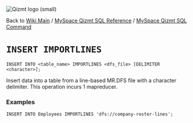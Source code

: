 <a href='Hidden comment: Image:'></a><img src='http://qizmt.googlecode.com/svn/wiki/images/Qizmt_logo_small.png' alt='Qizmt logo (small)' />

Back to <a href='Hidden comment: Link:'></a>[Wiki Main](Main.md) / [MySpace Qizmt SQL Reference](MySpaceQizmtSQLReference.md) / [MySpace Qizmt SQL Command](MySpaceQizmtSQLReferenceCommand.md)


# `INSERT IMPORTLINES` #

```
INSERT INTO <table_name> IMPORTLINES <dfs_file> [DELIMITER <character>];
```


Insert data into a table from a line-based MR.DFS file with a character delimiter. This operation incurs 1 mapreducer.

### Examples ###

```
INSERT INTO Employees IMPORTLINES 'dfs://company-roster-lines';
```



